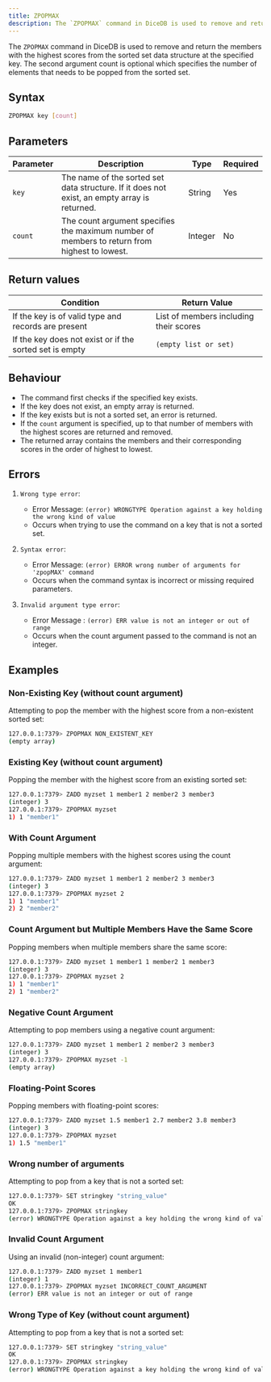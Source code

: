 ```yaml
---
title: ZPOPMAX  
description: The `ZPOPMAX` command in DiceDB is used to remove and return the members with the highest scores from the sorted set data structure at the specified key. The second argument count is optional which specifies the number of elements that needs to be popped from the sorted set.
---
```


The `ZPOPMAX` command in DiceDB is used to remove and return the members with the highest scores from the sorted set data structure at the specified key. The second argument count is optional which specifies the number of elements that needs to be popped from the sorted set.

## Syntax

```bash
ZPOPMAX key [count]
```

## Parameters

| Parameter  | Description                                                                                  | Type    | Required |
|------------|----------------------------------------------------------------------------------------------|---------|----------|
| `key`      | The name of the sorted set data structure. If it does not exist, an empty array is returned. | String  | Yes      |
| `count`    | The count argument specifies the maximum number of members to return from highest to lowest. | Integer | No       |

## Return values

| Condition                                                | Return Value                             |
|----------------------------------------------------------|------------------------------------------|
| If the key is of valid type and records are present      | List of members including their scores   |
| If the key does not exist or if the sorted set is empty | `(empty list or set)`                     |

## Behaviour

- The command first checks if the specified key exists.
- If the key does not exist, an empty array is returned.
- If the key exists but is not a sorted set, an error is returned.
- If the `count` argument is specified, up to that number of members with the highest scores are returned and removed.
- The returned array contains the members and their corresponding scores in the order of highest to lowest.

## Errors
1. `Wrong type error`:
    - Error Message: `(error) WRONGTYPE Operation against a key holding the wrong kind of value`
    - Occurs when trying to use the command on a key that is not a sorted set.

2. `Syntax error`:
    - Error Message: `(error) ERROR wrong number of arguments for 'zpopMAX' command`
    - Occurs when the command syntax is incorrect or missing required parameters.

3. `Invalid argument type error`:
    - Error Message : `(error) ERR value is not an integer or out of range`
    - Occurs when the count argument passed to the command is not an integer.

## Examples

### Non-Existing Key (without count argument)

Attempting to pop the member with the highest score from a non-existent sorted set:

```bash
127.0.0.1:7379> ZPOPMAX NON_EXISTENT_KEY
(empty array)
```

### Existing Key (without count argument)

Popping the member with the highest score from an existing sorted set:

```bash
127.0.0.1:7379> ZADD myzset 1 member1 2 member2 3 member3
(integer) 3
127.0.0.1:7379> ZPOPMAX myzset
1) 1 "member1"
```

### With Count Argument

Popping multiple members with the highest scores using the count argument:

```bash
127.0.0.1:7379> ZADD myzset 1 member1 2 member2 3 member3
(integer) 3
127.0.0.1:7379> ZPOPMAX myzset 2
1) 1 "member1"
2) 2 "member2"
```

### Count Argument but Multiple Members Have the Same Score

Popping members when multiple members share the same score:

```bash
127.0.0.1:7379> ZADD myzset 1 member1 1 member2 1 member3
(integer) 3
127.0.0.1:7379> ZPOPMAX myzset 2
1) 1 "member1"
2) 1 "member2"
```

### Negative Count Argument

Attempting to pop members using a negative count argument:

```bash
127.0.0.1:7379> ZADD myzset 1 member1 2 member2 3 member3
(integer) 3
127.0.0.1:7379> ZPOPMAX myzset -1
(empty array)
```

### Floating-Point Scores

Popping members with floating-point scores:

```bash
127.0.0.1:7379> ZADD myzset 1.5 member1 2.7 member2 3.8 member3
(integer) 3
127.0.0.1:7379> ZPOPMAX myzset
1) 1.5 "member1"
```

### Wrong number of arguments

Attempting to pop from a key that is not a sorted set:

```bash
127.0.0.1:7379> SET stringkey "string_value"
OK
127.0.0.1:7379> ZPOPMAX stringkey
(error) WRONGTYPE Operation against a key holding the wrong kind of value
```

### Invalid Count Argument

Using an invalid (non-integer) count argument:

```bash
127.0.0.1:7379> ZADD myzset 1 member1
(integer) 1
127.0.0.1:7379> ZPOPMAX myzset INCORRECT_COUNT_ARGUMENT
(error) ERR value is not an integer or out of range
```

### Wrong Type of Key (without count argument)

Attempting to pop from a key that is not a sorted set:

```bash
127.0.0.1:7379> SET stringkey "string_value"
OK
127.0.0.1:7379> ZPOPMAX stringkey
(error) WRONGTYPE Operation against a key holding the wrong kind of value
```
